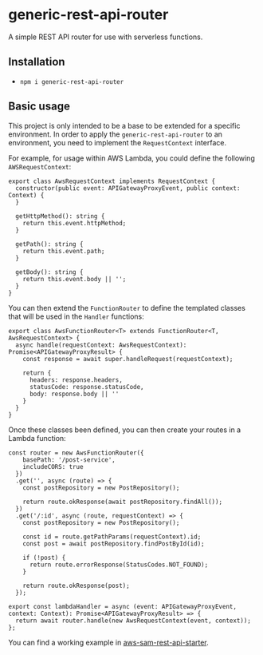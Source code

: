 
# generic-rest-api-router

A simple REST API router for use with serverless functions.

## Installation

* `npm i generic-rest-api-router`

## Basic usage

This project is only intended to be a base to be extended for a specific environment.  In order to apply the `generic-rest-api-router` to an environment, you need to implement the `RequestContext` interface.

For example, for usage within AWS Lambda, you could define the following `AWSRequestContext`:

```
export class AwsRequestContext implements RequestContext {
  constructor(public event: APIGatewayProxyEvent, public context: Context) {
  }

  getHttpMethod(): string {
    return this.event.httpMethod;
  }

  getPath(): string {
    return this.event.path;
  }
  
  getBody(): string {
    return this.event.body || '';
  }
}
```

You can then extend the `FunctionRouter` to define the templated classes that will be used in the `Handler` functions:

```
export class AwsFunctionRouter<T> extends FunctionRouter<T, AwsRequestContext> {
  async handle(requestContext: AwsRequestContext): Promise<APIGatewayProxyResult> {
    const response = await super.handleRequest(requestContext);

    return {
      headers: response.headers,
      statusCode: response.statusCode,
      body: response.body || ''
    }
  }
}
```

Once these classes been defined, you can then create your routes in a Lambda function:

```
const router = new AwsFunctionRouter({
    basePath: '/post-service',
    includeCORS: true
  })
  .get('', async (route) => {
    const postRepository = new PostRepository();

    return route.okResponse(await postRepository.findAll());
  })
  .get('/:id', async (route, requestContext) => {
    const postRepository = new PostRepository();

    const id = route.getPathParams(requestContext).id;
    const post = await postRepository.findPostById(id);

    if (!post) {
      return route.errorResponse(StatusCodes.NOT_FOUND);
    }

    return route.okResponse(post);
  });

export const lambdaHandler = async (event: APIGatewayProxyEvent, context: Context): Promise<APIGatewayProxyResult> => {
  return await router.handle(new AwsRequestContext(event, context));
};
```

You can find a working example in [aws-sam-rest-api-starter](https://github.com/jorshali/aws-sam-rest-api-starter).